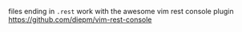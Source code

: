 files ending in `.rest` work with the awesome vim rest console plugin https://github.com/diepm/vim-rest-console
